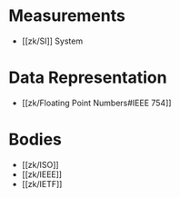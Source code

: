 # Measurements
-  [[zk/SI]] System

# Data Representation
- [[zk/Floating Point Numbers#IEEE 754]]

# Bodies
- [[zk/ISO]]
- [[zk/IEEE]]
- [[zk/IETF]]


